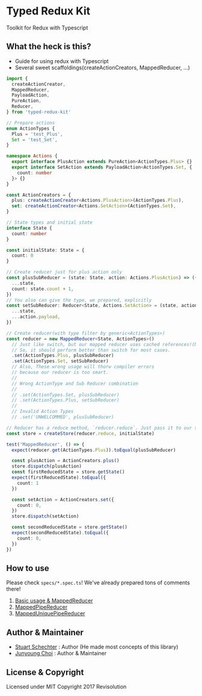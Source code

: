 # Typed Redux Kit

Toolkit for Redux with Typescript

## What the heck is this?

- Guide for using redux with Typescript
- Several sweet scaffoldings(createActionCreators, MappedReducer, ...)

```ts
import {
  createActionCreator,
  MappedReducer,
  PayloadAction,
  PureAction,
  Reducer,
} from 'typed-redux-kit'

// Prepare actions
enum ActionTypes {
  Plus = 'test_Plus',
  Set = 'test_Set',
}

namespace Actions {
  export interface PlusAction extends PureAction<ActionTypes.Plus> {}
  export interface SetAction extends PayloadAction<ActionTypes.Set, {
    count: number
  }> {}
}

const ActionCreators = {
  plus: createActionCreator<Actions.PlusAction>(ActionTypes.Plus),
  set: createActionCreator<Actions.SetAction>(ActionTypes.Set),
}

// State types and initial state
interface State {
  count: number
}

const initialState: State = {
  count: 0
}

// Create reducer just for plus action only
const plusSubReducer = (state: State, action: Actions.PlusAction) => ({
  ...state,
  count: state.count + 1,
})
// You also can give the type, we prepared, explicitly
const setSubReducer: Reducer<State, Actions.SetAction> = (state, action) => ({
  ...state,
  ...action.payload,
})

// Create reducer(with type filter by generic<ActionTypes>)
const reducer = new MappedReducer<State, ActionTypes>()
  // Just like switch, but our mapped reducer uses cached references!(Native Map)
  // So, it should perform better than switch for most cases.
  .set(ActionTypes.Plus, plusSubReducer)
  .set(ActionTypes.Set, setSubReducer)
  // Also, These wrong usage will thorw compiler errors
  // because our reducer is too smart.
  //
  // Wrong ActionType and Sub Reducer combination
  //
  // .set(ActionTypes.Set, plusSubReducer)
  // .set(ActionTypes.Plus, setSubReducer)
  //
  // Invalid Action Types
  // .set('UNWELCOMMED', plusSubReducer)

// Reducer has a reduce method, `reducer.reduce`. Just pass it to our store!
const store = createStore(reducer.reduce, initialState)

test('MappedReducer', () => {
  expect(reducer.get(ActionTypes.Plus)).toEqual(plusSubReducer)

  const plusAction = ActionCreators.plus()
  store.dispatch(plusAction)
  const firstReducedState = store.getState()
  expect(firstReducedState).toEqual({
    count: 1
  })

  const setAction = ActionCreators.set({
    count: 0,
  })
  store.dispatch(setAction)

  const secondReducedState = store.getState()
  expect(secondReducedState).toEqual({
    count: 0,
  })
})
```

## How to use

Please check `specs/*.spec.ts`! We've already prepared tons of comments there!

1. [Basic usage & MappedReducer]([specs/mapped-reducer.spec.ts])
2. [MappedPipeReducer]([specs/mapped-reducer.spec.ts])
3. [MappedUniquePipeReducer]([specs/mapped-reducer.spec.ts])

## Author & Maintainer

- [Stuart Schechter](https://github.com/UppaJung) : Author (He made most concepts of this library)
- [Junyoung Choi](https://github.com/rokt33r) : Author & Maintainer

## License & Copyright

Licensed under MIT
Copyright 2017 Revisolution
